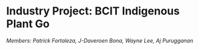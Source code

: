 # Industry Project: BCIT Indigenous Plant Go

*Members: Patrick Fortaleza, J-Daveroen Bona, Wayne Lee, Aj Purugganan*


